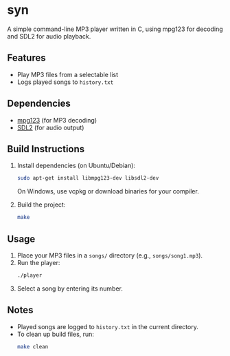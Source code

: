 # syn

A simple command-line MP3 player written in C, using mpg123 for decoding and SDL2 for audio playback.

## Features
- Play MP3 files from a selectable list
- Logs played songs to `history.txt`

## Dependencies
- [mpg123](https://www.mpg123.de/) (for MP3 decoding)
- [SDL2](https://www.libsdl.org/) (for audio output)

## Build Instructions

1. Install dependencies (on Ubuntu/Debian):
   ```sh
   sudo apt-get install libmpg123-dev libsdl2-dev
   ```
   On Windows, use vcpkg or download binaries for your compiler.

2. Build the project:
   ```sh
   make
   ```

## Usage

1. Place your MP3 files in a `songs/` directory (e.g., `songs/song1.mp3`).
2. Run the player:
   ```sh
   ./player
   ```
3. Select a song by entering its number.

## Notes
- Played songs are logged to `history.txt` in the current directory.
- To clean up build files, run:
  ```sh
  make clean
  ```